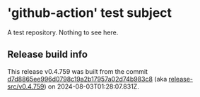 # 'github-action' test subject

A test repository. Nothing to see here.


## Release build info

This release v0.4.759 was built from the commit [d7d8865ee996d0798c19a2b17957a02d74b983c8](https://github.com/kattecon/gh-release-test-ga/tree/d7d8865ee996d0798c19a2b17957a02d74b983c8) (aka [release-src/v0.4.759](https://github.com/kattecon/gh-release-test-ga/tree/release-src/v0.4.759)) on 2024-08-03T01:28:07.831Z.
        